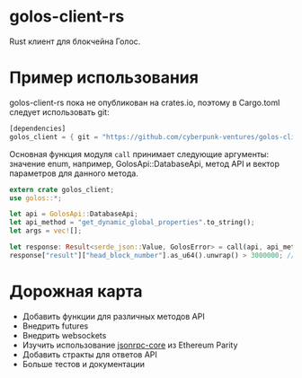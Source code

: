 # golos-client-rs

Rust клиент для блокчейна Голос.

# Пример использования

golos-client-rs пока не опубликован на crates.io, поэтому в Cargo.toml следует использовать git:

```rust
[dependencies]
golos_client = { git = "https://github.com/cyberpunk-ventures/golos-client-rs" }
```

Основная функция модуля `call` принимает следующие аргументы: значение enum, например, GolosApi::DatabaseApi, метод API и вектор параметров для данного метода.


```rust
extern crate golos_client;
use golos::*;

let api = GolosApi::DatabaseApi;
let api_method = "get_dynamic_global_properties".to_string();
let args = vec![];

let response: Result<serde_json::Value, GolosError> = call(api, api_method, args);
response["result"]["head_block_number"].as_u64().unwrap() > 3000000; // true
```

# Дорожная карта

* Добавить функции для различных методов API
* Внедрить futures
* Внедрить websockets
* Изучить использование [jsonrpc-core](https://github.com/ethcore/jsonrpc) из Ethereum Parity
* Добавить стракты для ответов API
* Больше тестов и документации
